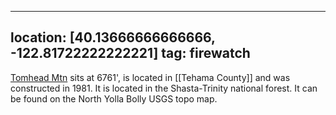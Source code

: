 
---
location: [40.13666666666666, -122.81722222222221]
tag: firewatch
---

[Tomhead Mtn](http://www.peakbagging.com/CALookoutPhotos/Tomhead.html) sits at 6761', is located in [[Tehama County]] and was constructed in 1981. It is located in the Shasta-Trinity national forest. It can be found on the North Yolla Bolly USGS topo map.
